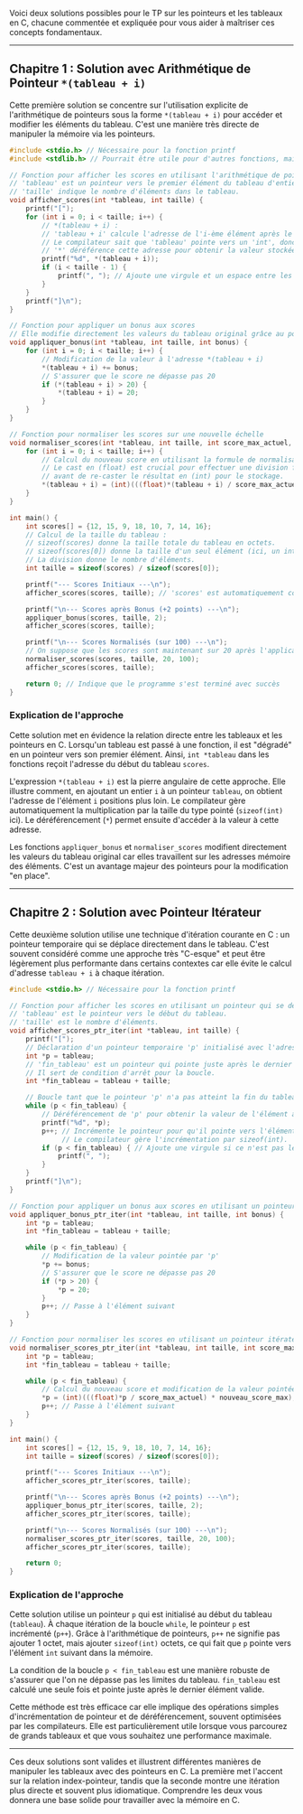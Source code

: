 Voici deux solutions possibles pour le TP sur les pointeurs et les tableaux en C, chacune commentée et expliquée pour vous aider à maîtriser ces concepts fondamentaux.

---

## Chapitre 1 : Solution avec Arithmétique de Pointeur `*(tableau + i)`

Cette première solution se concentre sur l'utilisation explicite de l'arithmétique de pointeurs sous la forme `*(tableau + i)` pour accéder et modifier les éléments du tableau. C'est une manière très directe de manipuler la mémoire via les pointeurs.


```c
#include <stdio.h> // Nécessaire pour la fonction printf
#include <stdlib.h> // Pourrait être utile pour d'autres fonctions, mais pas strictement pour ce TP

// Fonction pour afficher les scores en utilisant l'arithmétique de pointeurs
// 'tableau' est un pointeur vers le premier élément du tableau d'entiers.
// 'taille' indique le nombre d'éléments dans le tableau.
void afficher_scores(int *tableau, int taille) {
    printf("[");
    for (int i = 0; i < taille; i++) {
        // *(tableau + i) :
        // 'tableau + i' calcule l'adresse de l'i-ème élément après le début du tableau.
        // Le compilateur sait que 'tableau' pointe vers un 'int', donc 'i' est multiplié par sizeof(int).
        // '*' déréférence cette adresse pour obtenir la valeur stockée à cet emplacement.
        printf("%d", *(tableau + i));
        if (i < taille - 1) {
            printf(", "); // Ajoute une virgule et un espace entre les scores
        }
    }
    printf("]\n");
}

// Fonction pour appliquer un bonus aux scores
// Elle modifie directement les valeurs du tableau original grâce au pointeur.
void appliquer_bonus(int *tableau, int taille, int bonus) {
    for (int i = 0; i < taille; i++) {
        // Modification de la valeur à l'adresse *(tableau + i)
        *(tableau + i) += bonus;
        // S'assurer que le score ne dépasse pas 20
        if (*(tableau + i) > 20) {
            *(tableau + i) = 20;
        }
    }
}

// Fonction pour normaliser les scores sur une nouvelle échelle
void normaliser_scores(int *tableau, int taille, int score_max_actuel, int nouveau_score_max) {
    for (int i = 0; i < taille; i++) {
        // Calcul du nouveau score en utilisant la formule de normalisation.
        // Le cast en (float) est crucial pour effectuer une division flottante
        // avant de re-caster le résultat en (int) pour le stockage.
        *(tableau + i) = (int)(((float)*(tableau + i) / score_max_actuel) * nouveau_score_max);
    }
}

int main() {
    int scores[] = {12, 15, 9, 18, 10, 7, 14, 16};
    // Calcul de la taille du tableau :
    // sizeof(scores) donne la taille totale du tableau en octets.
    // sizeof(scores[0]) donne la taille d'un seul élément (ici, un int) en octets.
    // La division donne le nombre d'éléments.
    int taille = sizeof(scores) / sizeof(scores[0]);

    printf("--- Scores Initiaux ---\n");
    afficher_scores(scores, taille); // 'scores' est automatiquement converti en 'int *' (pointeur vers le premier élément)

    printf("\n--- Scores après Bonus (+2 points) ---\n");
    appliquer_bonus(scores, taille, 2);
    afficher_scores(scores, taille);

    printf("\n--- Scores Normalisés (sur 100) ---\n");
    // On suppose que les scores sont maintenant sur 20 après l'application du bonus.
    normaliser_scores(scores, taille, 20, 100);
    afficher_scores(scores, taille);

    return 0; // Indique que le programme s'est terminé avec succès
}
```


### Explication de l'approche

Cette solution met en évidence la relation directe entre les tableaux et les pointeurs en C. Lorsqu'un tableau est passé à une fonction, il est "dégradé" en un pointeur vers son premier élément. Ainsi, `int *tableau` dans les fonctions reçoit l'adresse du début du tableau `scores`.

L'expression `*(tableau + i)` est la pierre angulaire de cette approche. Elle illustre comment, en ajoutant un entier `i` à un pointeur `tableau`, on obtient l'adresse de l'élément `i` positions plus loin. Le compilateur gère automatiquement la multiplication par la taille du type pointé (`sizeof(int)` ici). Le déréférencement (`*`) permet ensuite d'accéder à la valeur à cette adresse.

Les fonctions `appliquer_bonus` et `normaliser_scores` modifient directement les valeurs du tableau original car elles travaillent sur les adresses mémoire des éléments. C'est un avantage majeur des pointeurs pour la modification "en place".

---

## Chapitre 2 : Solution avec Pointeur Itérateur

Cette deuxième solution utilise une technique d'itération courante en C : un pointeur temporaire qui se déplace directement dans le tableau. C'est souvent considéré comme une approche très "C-esque" et peut être légèrement plus performante dans certains contextes car elle évite le calcul d'adresse `tableau + i` à chaque itération.


```c
#include <stdio.h> // Nécessaire pour la fonction printf

// Fonction pour afficher les scores en utilisant un pointeur qui se déplace
// 'tableau' est le pointeur vers le début du tableau.
// 'taille' est le nombre d'éléments.
void afficher_scores_ptr_iter(int *tableau, int taille) {
    printf("[");
    // Déclaration d'un pointeur temporaire 'p' initialisé avec l'adresse du début du tableau.
    int *p = tableau;
    // 'fin_tableau' est un pointeur qui pointe juste après le dernier élément du tableau.
    // Il sert de condition d'arrêt pour la boucle.
    int *fin_tableau = tableau + taille;

    // Boucle tant que le pointeur 'p' n'a pas atteint la fin du tableau.
    while (p < fin_tableau) {
        // Déréférencement de 'p' pour obtenir la valeur de l'élément actuel.
        printf("%d", *p);
        p++; // Incrémente le pointeur pour qu'il pointe vers l'élément suivant.
             // Le compilateur gère l'incrémentation par sizeof(int).
        if (p < fin_tableau) { // Ajoute une virgule si ce n'est pas le dernier élément
            printf(", ");
        }
    }
    printf("]\n");
}

// Fonction pour appliquer un bonus aux scores en utilisant un pointeur itérateur
void appliquer_bonus_ptr_iter(int *tableau, int taille, int bonus) {
    int *p = tableau;
    int *fin_tableau = tableau + taille;

    while (p < fin_tableau) {
        // Modification de la valeur pointée par 'p'
        *p += bonus;
        // S'assurer que le score ne dépasse pas 20
        if (*p > 20) {
            *p = 20;
        }
        p++; // Passe à l'élément suivant
    }
}

// Fonction pour normaliser les scores en utilisant un pointeur itérateur
void normaliser_scores_ptr_iter(int *tableau, int taille, int score_max_actuel, int nouveau_score_max) {
    int *p = tableau;
    int *fin_tableau = tableau + taille;

    while (p < fin_tableau) {
        // Calcul du nouveau score et modification de la valeur pointée par 'p'
        *p = (int)(((float)*p / score_max_actuel) * nouveau_score_max);
        p++; // Passe à l'élément suivant
    }
}

int main() {
    int scores[] = {12, 15, 9, 18, 10, 7, 14, 16};
    int taille = sizeof(scores) / sizeof(scores[0]);

    printf("--- Scores Initiaux ---\n");
    afficher_scores_ptr_iter(scores, taille);

    printf("\n--- Scores après Bonus (+2 points) ---\n");
    appliquer_bonus_ptr_iter(scores, taille, 2);
    afficher_scores_ptr_iter(scores, taille);

    printf("\n--- Scores Normalisés (sur 100) ---\n");
    normaliser_scores_ptr_iter(scores, taille, 20, 100);
    afficher_scores_ptr_iter(scores, taille);

    return 0;
}
```


### Explication de l'approche

Cette solution utilise un pointeur `p` qui est initialisé au début du tableau (`tableau`). À chaque itération de la boucle `while`, le pointeur `p` est incrémenté (`p++`). Grâce à l'arithmétique de pointeurs, `p++` ne signifie pas ajouter 1 octet, mais ajouter `sizeof(int)` octets, ce qui fait que `p` pointe vers l'élément `int` suivant dans la mémoire.

La condition de la boucle `p < fin_tableau` est une manière robuste de s'assurer que l'on ne dépasse pas les limites du tableau. `fin_tableau` est calculé une seule fois et pointe juste après le dernier élément valide.

Cette méthode est très efficace car elle implique des opérations simples d'incrémentation de pointeur et de déréférencement, souvent optimisées par les compilateurs. Elle est particulièrement utile lorsque vous parcourez de grands tableaux et que vous souhaitez une performance maximale.

---

Ces deux solutions sont valides et illustrent différentes manières de manipuler les tableaux avec des pointeurs en C. La première met l'accent sur la relation index-pointeur, tandis que la seconde montre une itération plus directe et souvent plus idiomatique. Comprendre les deux vous donnera une base solide pour travailler avec la mémoire en C.